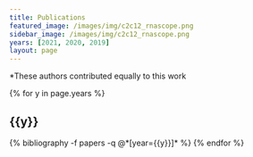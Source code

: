 ```yaml
---
title: Publications
featured_image: /images/img/c2c12_rnascope.png
sidebar_image: /images/img/c2c12_rnascope.png
years: [2021, 2020, 2019]
layout: page
---
```


\*These authors contributed equally to this work

<div class="publications">

{% for y in page.years %}
  <h2 class="year">{{y}}</h2>
  {% bibliography -f papers -q @*[year={{y}}]* %}
{% endfor %}

</div>
